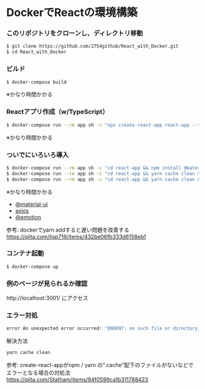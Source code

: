 # DockerでReactの環境構築

### このリポジトリをクローンし、ディレクトリ移動
```bash
$ git clone https://github.com/2754github/React_with_Docker.git
$ cd React_with_Docker
```

### ビルド
```bash
$ docker-compose build
```
※かなり時間かかる

### Reactアプリ作成（w/TypeScript）
```bash
$ docker-compose run --rm app sh -c "npx create-react-app react-app --template typescript"
```
※かなり時間かかる

### ついでにいろいろ導入
```bash
$ docker-compose run --rm app sh -c "cd react-app && npm install @material-ui/core"
$ docker-compose run --rm app sh -c "cd react-app && yarn cache clean && yarn add axios"
$ docker-compose run --rm app sh -c "cd react-app && yarn cache clean && yarn add @emotion/core @emotion/styled"
```
※かなり時間かかる  

- [@material-ui](https://material-ui.com/)
- [axios](https://yarnpkg.com/package/axios)
- [@emotion](https://emotion.sh/docs/install)

参考: dockerでyarn addすると遅い問題を改善する  
https://qiita.com/lisp719/items/432be06fb333d6158eb1

### コンテナ起動
```bash
$ docker-compose up
```

### 例のページが見られるか確認
http://localhost:3001/ にアクセス

### エラー対処
```bash
error An unexpected error occurred: "ENOENT: no such file or directory, lstat '/usr/src/app/react-app/node_modules/rxjs/fetch/'".
```
解決方法

```bash
yarn cache clean
```
参考: create-react-appがnpm / yarn の".cache"配下のファイルがないなどでエラーとなる場合の対処法  
https://qiita.com/Statham/items/94f0599ca1b311788423
